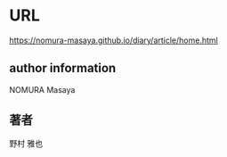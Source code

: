 # URL  
https://nomura-masaya.github.io/diary/article/home.html  
  
## author information  
NOMURA Masaya  
  
## 著者  
野村 雅也  
